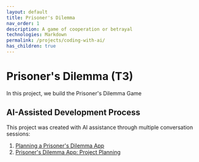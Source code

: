 ```yaml
---
layout: default
title: Prisoner's Dilemma 
nav_order: 1
description: A game of cooperation or betrayal
technologies: Markdown
permalink: /projects/coding-with-ai/
has_children: true
---
```


# Prisoner's Dilemma (T3)

In this project, we build the Prisoner's Dilemma Game

## AI-Assisted Development Process

This project was created with AI assistance through multiple conversation sessions:

1. [Planning a Prisoner's Dilemma App](https://claude.ai/share/60c9bcf2-5fbf-4248-8ad0-4a2921de4196)
2. [Prisoner's Dilemma App: Project Planning](https://claude.ai/share/8bbfc39a-2608-4317-8a17-91f88cc5594d)